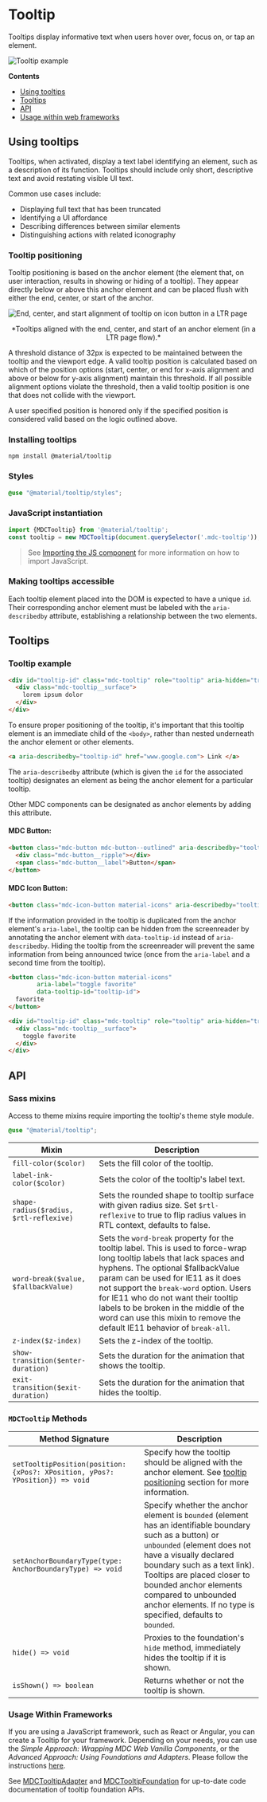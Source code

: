<!--docs:
title: "Tooltip"
layout: detail
section: components
excerpt: "Tooltips display informative text when users hover over, focus on, or tap an element."
iconId: tooltip
path: /catalog/tooltips/
-->

# Tooltip

Tooltips display informative text when users hover over, focus on, or tap an element.

![Tooltip example](images/tooltip.png)

**Contents**

* [Using tooltips](#using-tooltips)
* [Tooltips](#tooltips)
* [API](#api)
* [Usage within web frameworks](#usage-within-web-frameworks)

## Using tooltips

Tooltips, when activated, display a text label identifying an element, such as a
description of its function. Tooltips should include only short, descriptive
text and avoid restating visible UI text.

Common use cases include:

* Displaying full text that has been truncated
* Identifying a UI affordance
* Describing differences between similar elements
* Distinguishing actions with related iconography

### Tooltip positioning
Tooltip positioning is based on the anchor element (the element that, on user
interaction, results in showing or hiding of a tooltip). They appear directly
below or above this anchor element and can be placed flush with either the end,
center, or start of the anchor.

![End, center, and start alignment of tooltip on icon button in a LTR page](images/plain_tooltip_alignment.png)
<p align="center"> *Tooltips aligned with the end, center, and start of an anchor element (in a LTR page flow).* </p>


A threshold distance of 32px is expected to be maintained between the tooltip
and the viewport edge. A valid tooltip position is calculated based on which of
the position options (start, center, or end for x-axis alignment and above or
below for y-axis alignment) maintain this threshold. If all possible alignment
options violate the threshold, then a valid tooltip position is one that does
not collide with the viewport.

A user specified position is honored only if the specified position is
considered valid based on the logic outlined above.

### Installing tooltips

```
npm install @material/tooltip
```

### Styles

```scss
@use "@material/tooltip/styles";
```

### JavaScript instantiation

```js
import {MDCTooltip} from '@material/tooltip';
const tooltip = new MDCTooltip(document.querySelector('.mdc-tooltip'));
```

> See [Importing the JS component](../../docs/importing-js.md) for more information on how to import JavaScript.

### Making tooltips accessible

Each tooltip element placed into the DOM is expected to have a unique `id`.
Their corresponding anchor element must be labeled with the `aria-describedby`
attribute, establishing a relationship between the two elements.

## Tooltips

### Tooltip example

```html
<div id="tooltip-id" class="mdc-tooltip" role="tooltip" aria-hidden="true">
  <div class="mdc-tooltip__surface">
    lorem ipsum dolor
  </div>
</div>
```

To ensure proper positioning of the tooltip, it's important that this tooltip
element is an immediate child of the `<body>`, rather than nested underneath
the anchor element or other elements.


```html
<a aria-describedby="tooltip-id" href="www.google.com"> Link </a>
```

The `aria-describedby` attribute (which is given the `id` for the associated tooltip)
designates an element as being the anchor element for a particular tooltip.

Other MDC components can be designated as anchor elements by adding this
attribute.

#### MDC Button:

```html
<button class="mdc-button mdc-button--outlined" aria-describedby="tooltip-id">
  <div class="mdc-button__ripple"></div>
  <span class="mdc-button__label">Button</span>
</button>
```
#### MDC Icon Button:

```html
<button class="mdc-icon-button material-icons" aria-describedby="tooltip-id">favorite</button>
```

If the information provided in the tooltip is duplicated from the anchor
element's `aria-label`, the tooltip can be hidden from the screenreader by
annotating the anchor element with `data-tooltip-id` instead of
`aria-describedby`. Hiding the tooltip from the screenreader will prevent the
same information from being announced twice (once from the `aria-label` and
a second time from the tooltip).

```html
<button class="mdc-icon-button material-icons"
        aria-label="toggle favorite"
        data-tooltip-id="tooltip-id">
  favorite
</button>

<div id="tooltip-id" class="mdc-tooltip" role="tooltip" aria-hidden="true">
  <div class="mdc-tooltip__surface">
    toggle favorite
  </div>
</div>
```


## API

### Sass mixins

Access to theme mixins require importing the tooltip's theme style module.

```scss
@use "@material/tooltip";
```

Mixin | Description
--- | ---
`fill-color($color)` | Sets the fill color of the tooltip.
`label-ink-color($color)` | Sets the color of the tooltip's label text.
`shape-radius($radius, $rtl-reflexive)` | Sets the rounded shape to tooltip surface with given radius size. Set `$rtl-reflexive` to true to flip radius values in RTL context, defaults to false.
`word-break($value, $fallbackValue)` | Sets the `word-break` property for the tooltip label. This is used to force-wrap long tooltip labels that lack spaces and hyphens. The optional $fallbackValue param can be used for IE11 as it does not support the `break-word` option. Users for IE11 who do not want their tooltip labels to be broken in the middle of the word can use this mixin to remove the default IE11 behavior of `break-all`.
`z-index($z-index)` | Sets the z-index of the tooltip.
`show-transition($enter-duration)` | Sets the duration for the animation that shows the tooltip.
`exit-transition($exit-duration)` | Sets the duration for the animation that hides the tooltip.

### `MDCTooltip` Methods

Method Signature | Description
--- | ---
`setTooltipPosition(position: {xPos?: XPosition, yPos?: YPosition}) => void` | Specify how the tooltip should be aligned with the anchor element. See [tooltip positioning](#tooltip-positioning) section for more information.
`setAnchorBoundaryType(type: AnchorBoundaryType) => void` | Specify whether the anchor element is `bounded` (element has an identifiable boundary such as a button) or `unbounded` (element does not have a visually declared boundary such as a text link). Tooltips are placed closer to bounded anchor elements compared to unbounded anchor elements. If no type is specified, defaults to `bounded`.
`hide() => void` | Proxies to the foundation's `hide` method, immediately hides the tooltip if it is shown.
`isShown() => boolean` | Returns whether or not the tooltip is shown.

### Usage Within Frameworks

If you are using a JavaScript framework, such as React or Angular, you can create a Tooltip for your framework. Depending on your needs, you can use the _Simple Approach: Wrapping MDC Web Vanilla Components_, or the _Advanced Approach: Using Foundations and Adapters_. Please follow the instructions [here](../../docs/integrating-into-frameworks.md).

See [MDCTooltipAdapter](./adapter.ts) and [MDCTooltipFoundation](./foundation.ts) for up-to-date code documentation of tooltip foundation APIs.
